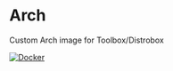 # Arch
Custom Arch image for Toolbox/Distrobox

[![Docker](https://github.com/mustafa367/Arch/actions/workflows/docker-publish.yml/badge.svg)](https://github.com/mustafa367/Arch-mustafa/actions/workflows/docker-publish.yml)
